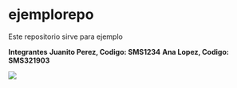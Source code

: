 # ejemplorepo
Este repositorio sirve para ejemplo

**Integrantes**
**Juanito Perez, Codigo: SMS1234**
**Ana Lopez, Codigo: SMS321903**

<img src="https://ugb.edu.sv/wp-content/uploads/2023/06/UGB_LOGOTIPO_HORIZONTAL.png">
